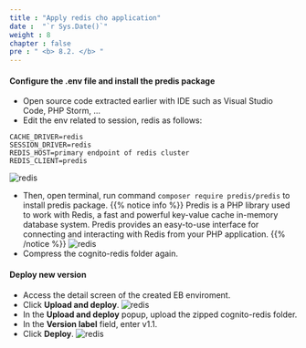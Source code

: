 ```yaml
---
title : "Apply redis cho application"
date :  "`r Sys.Date()`" 
weight : 8
chapter : false
pre : " <b> 8.2. </b> "
---
```

#### Configure the .env file and install the predis package
+ Open source code extracted earlier with IDE such as Visual Studio Code, PHP Storm, ...
+ Edit the env related to session, redis as follows:
```
CACHE_DRIVER=redis
SESSION_DRIVER=redis
REDIS_HOST=primary endpoint of redis cluster
REDIS_CLIENT=predis
```
  ![redis](/images/7.redis/008.png)
+ Then, open terminal, run command `composer require predis/predis` to install predis package.
  {{% notice info %}}
  Predis is a PHP library used to work with Redis, a fast and powerful key-value cache in-memory database system. Predis provides an easy-to-use interface for connecting and interacting with Redis from your PHP application.
  {{% /notice %}}
![redis](/images/7.redis/009.png)
+ Compress the cognito-redis folder again.

#### Deploy new version 
+ Access the detail screen of the created EB enviroment.
+ Click **Upload and deploy**.
![redis](/images/7.redis/010.png)
+ In the **Upload and deploy** popup, upload the zipped cognito-redis folder.
+ In the **Version label** field, enter v1.1.
+ Click **Deploy**.
![redis](/images/7.redis/011.png)
